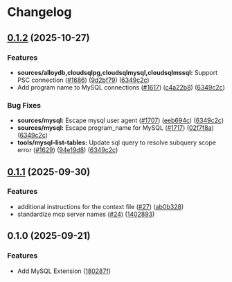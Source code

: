 # Changelog

## [0.1.2](https://github.com/gemini-cli-extensions/mysql/compare/0.1.1...0.1.2) (2025-10-27)


### Features

* **sources/alloydb,cloudsqlpg,cloudsqlmysql,cloudsqlmssql:** Support PSC connection ([#1686](https://redirect.github.com/googleapis/genai-toolbox/issues/1686)) ([9d2bf79](https://redirect.github.com/googleapis/genai-toolbox/commit/9d2bf79becfda104ef77f34b8d4b22cbedbc4bf3)) ([6349c2c](https://github.com/gemini-cli-extensions/mysql/commit/6349c2c289cef74ad4568419ea24892689c478e0))
* Add program name to MySQL connections ([#1617](https://redirect.github.com/googleapis/genai-toolbox/issues/1617)) ([c4a22b8](https://redirect.github.com/googleapis/genai-toolbox/commit/c4a22b8d3bd0307325215ebd2f30ba37927cd37e)) ([6349c2c](https://github.com/gemini-cli-extensions/mysql/commit/6349c2c289cef74ad4568419ea24892689c478e0))


### Bug Fixes

* **sources/mysql:** Escape mysql user agent ([#1707](https://redirect.github.com/googleapis/genai-toolbox/issues/1707)) ([eeb694c](https://redirect.github.com/googleapis/genai-toolbox/commit/eeb694c20facc40a38bfa67073c4cb1f3dd657ff)) ([6349c2c](https://github.com/gemini-cli-extensions/mysql/commit/6349c2c289cef74ad4568419ea24892689c478e0))
* **sources/mysql:** Escape program\_name for MySQL ([#1717](https://redirect.github.com/googleapis/genai-toolbox/issues/1717)) ([02f7f8a](https://redirect.github.com/googleapis/genai-toolbox/commit/02f7f8af979057efe99fd138cb1b958130355b68)) ([6349c2c](https://github.com/gemini-cli-extensions/mysql/commit/6349c2c289cef74ad4568419ea24892689c478e0))
* **tools/mysql-list-tables:** Update sql query to resolve subquery scope error ([#1629](https://redirect.github.com/googleapis/genai-toolbox/issues/1629)) ([94e19d8](https://redirect.github.com/googleapis/genai-toolbox/commit/94e19d87e54e831b80eb766572e48bc7370305d8)) ([6349c2c](https://github.com/gemini-cli-extensions/mysql/commit/6349c2c289cef74ad4568419ea24892689c478e0))

## [0.1.1](https://github.com/gemini-cli-extensions/mysql/compare/0.1.0...0.1.1) (2025-09-30)


### Features

* additional instructions for the context file ([#27](https://github.com/gemini-cli-extensions/mysql/issues/27)) ([ab0b328](https://github.com/gemini-cli-extensions/mysql/commit/ab0b328b0d8e2863f4b29b0dff1a01e9249debea))
* standardize mcp server names ([#24](https://github.com/gemini-cli-extensions/mysql/issues/24)) ([1402893](https://github.com/gemini-cli-extensions/mysql/commit/1402893e66523f94cb8f59724ac7808a3117ba6e))

## 0.1.0 (2025-09-21)


### Features

* Add MySQL Extension ([180287f](https://github.com/gemini-cli-extensions/mysql/commit/180287f9d568eb452701c417e37630435e7cb123))
